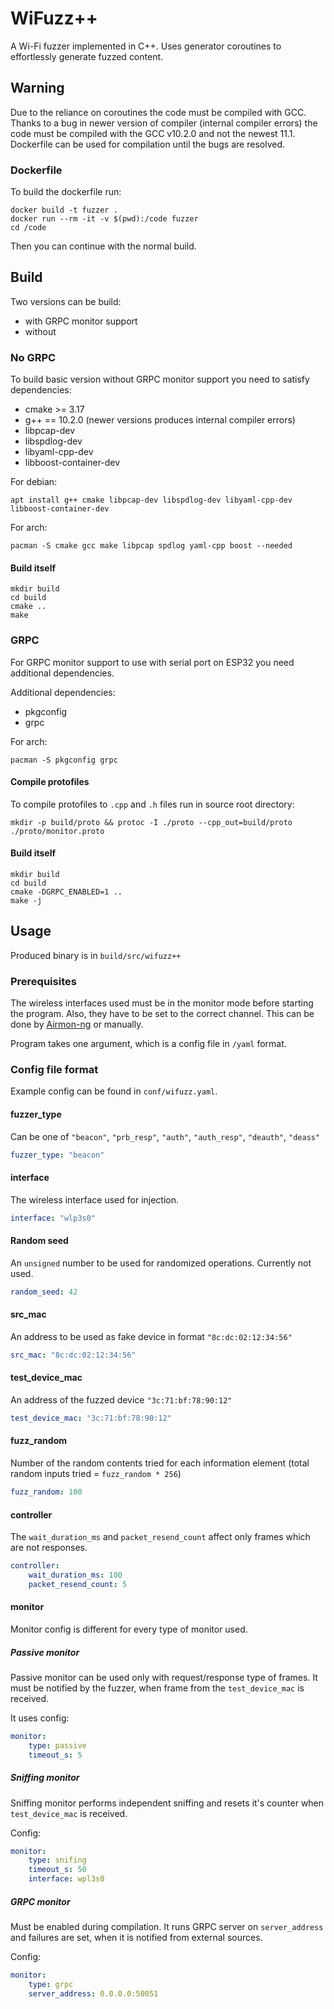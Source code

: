 # WiFuzz++

A Wi-Fi fuzzer implemented in C++.
Uses generator coroutines to effortlessly generate fuzzed content.

## Warning
Due to the reliance on coroutines the code must be compiled with GCC.
Thanks to a bug in newer version of compiler (internal compiler errors) the code must be compiled with the GCC v10.2.0 and not the newest 11.1.
Dockerfile can be used for compilation until the bugs are resolved.

### Dockerfile

To build the dockerfile run:
```shell
docker build -t fuzzer .
docker run --rm -it -v $(pwd):/code fuzzer
cd /code
```

Then you can continue with the normal build. 


## Build
Two versions can be build:
 - with GRPC monitor support
 - without

### No GRPC
To build basic version without GRPC monitor support you need to satisfy dependencies:
 - cmake >= 3.17
 - g++ == 10.2.0 (newer versions produces internal compiler errors)
 - libpcap-dev
 - libspdlog-dev
 - libyaml-cpp-dev
 - libboost-container-dev

For debian:

```shell
apt install g++ cmake libpcap-dev libspdlog-dev libyaml-cpp-dev libboost-container-dev
```

For arch:
```shell
pacman -S cmake gcc make libpcap spdlog yaml-cpp boost --needed
```

#### Build itself
```shell
mkdir build
cd build
cmake ..
make
```

### GRPC

For GRPC monitor support to use with serial port on ESP32 you need additional dependencies.

Additional dependencies:
 - pkgconfig
 - grpc

For arch:

```shell
pacman -S pkgconfig grpc
```

#### Compile protofiles 
To compile protofiles to `.cpp` and `.h` files run in source root directory:
```shell
mkdir -p build/proto && protoc -I ./proto --cpp_out=build/proto ./proto/monitor.proto
```

#### Build itself
```shell
mkdir build
cd build
cmake -DGRPC_ENABLED=1 ..
make -j
```


## Usage

Produced binary is in `build/src/wifuzz++`

### Prerequisites
The wireless interfaces used must be in the monitor mode before starting the program.
Also, they have to be set to the correct channel.
This can be done by [Airmon-ng](https://www.aircrack-ng.org/doku.php?id=airmon-ng) or manually.

Program takes one argument, which is a config file in `/yaml` format.

### Config file format

Example config can be found in `conf/wifuzz.yaml`.

#### fuzzer_type
Can be one of `"beacon"`, `"prb_resp"`, `"auth"`, `"auth_resp"`, `"deauth"`, `"deass"`
```yaml
fuzzer_type: "beacon"
```

#### interface
The wireless interface used for injection.
```yaml
interface: "wlp3s0"
```

#### Random seed
An `unsigned` number to be used for randomized operations. Currently not used.
```yaml
random_seed: 42
```

#### src_mac
An address to be used as fake device in format `"8c:dc:02:12:34:56"`
```yaml
src_mac: "8c:dc:02:12:34:56"
```

#### test_device_mac
An address of the fuzzed device `"3c:71:bf:78:90:12"`
```yaml
test_device_mac: "3c:71:bf:78:90:12"
```

#### fuzz_random
Number of the random contents tried for each information element (total random inputs tried = `fuzz_random * 256`)

```yaml
fuzz_random: 100
```

#### controller
The `wait_duration_ms` and `packet_resend_count` affect only frames which are not responses.

```yaml
controller:
    wait_duration_ms: 100
    packet_resend_count: 5
```

#### monitor
Monitor config is different for every type of monitor used.

##### Passive monitor
Passive monitor can be used only with request/response type of frames.
It must be notified by the fuzzer, when frame from the `test_device_mac` is received.

It uses config:
```yaml
monitor:
    type: passive
    timeout_s: 5
```

##### Sniffing monitor
Sniffing monitor performs independent sniffing and resets it's counter when `test_device_mac` is received.

Config:
```yaml
monitor:
    type: snifing
    timeout_s: 50
    interface: wpl3s0
```

##### GRPC monitor
Must be enabled during compilation.
It runs GRPC server on `server_address` and failures are set, when it is notified from external sources.

Config:
```yaml
monitor:
    type: grpc
    server_address: 0.0.0.0:50051
```


